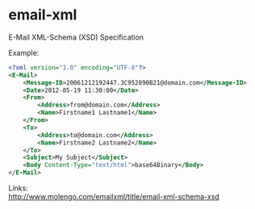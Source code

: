 email-xml
=========

E-Mail XML-Schema (XSD) Specification

Example:
```xml
<?xml version="1.0" encoding="UTF-8"?>
<E-Mail>
    <Message-ID>20061212192447.3C952890B21@domain.com</Message-ID>
    <Date>2012-05-19 11:30:00</Date>
    <From>
        <Address>from@domain.com</Address>
        <Name>Firstname1 Lastname1</Name>
    </From>
    <To>
        <Address>to@domain.com</Address>
        <Name>Firstname2 Lastname2</Name>
    </To>
    <Subject>My Subject</Subject>
    <Body Content-Type="text/html">base64Binary</Body>
</E-Mail>          

```

Links:<br>
http://www.molengo.com/emailxml/title/email-xml-schema-xsd
